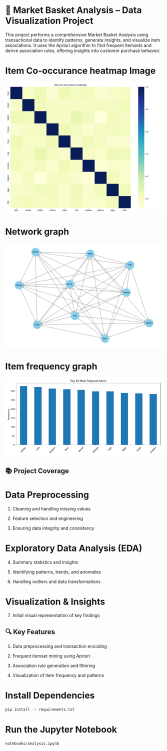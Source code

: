 # 🛒 Market Basket Analysis – Data Visualization Project

This project performs a comprehensive Market Basket Analysis using transactional data to identify patterns, generate insights, and visualize item associations. It uses the Apriori algorithm to find frequent itemsets and derive association rules, offering insights into customer purchase behavior.

# Item Co-occurance heatmap Image

![Market Basket Analysis](notebooks/outputs/visuals/heatmap.png)

# Network graph
![Market Basket Analysis](notebooks/outputs/visuals/network_graph.png)

# Item frequency graph
![Market Basket Analysis](notebooks/outputs/visuals/item_frequency.png)


## 📚 Project Coverage

# Data Preprocessing
1. Cleaning and handling missing values

2. Feature selection and engineering

3. Ensuring data integrity and consistency

# Exploratory Data Analysis (EDA)
4. Summary statistics and insights

5. Identifying patterns, trends, and anomalies

6. Handling outliers and data transformations

# Visualization & Insights
7. Initial visual representation of key findings


## 🔍 Key Features

1. Data preprocessing and transaction encoding

2. Frequent itemset mining using Apriori

3. Association rule generation and filtering

4. Visualization of item frequency and patterns

# Install Dependencies

``` bash
pip install -r requirements.txt
```

# Run the Jupyter Notebook
``` bash
notebooks/analysis.ipynb
```
